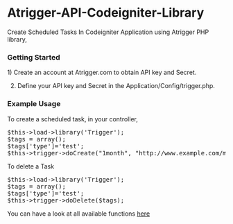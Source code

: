 Atrigger-API-Codeigniter-Library
================================

Create Scheduled Tasks In Codeigniter Application using Atrigger PHP library, 

<h3>Getting Started</h3>
1) Create an account at Atrigger.com to obtain API key and Secret.

2) Define your API key and Secret in the Application/Config/trigger.php.

<h3>Example Usage</h3>
To create a scheduled task, in your controller,

<pre>
$this->load->library('Trigger');
$tags = array();
$tags['type']='test';
$this->trigger->doCreate("1month", "http://www.example.com/myTask?something", $tags);
</pre>

To delete a Task
<pre>
$this->load->library('Trigger');
$tags = array();
$tags['type']='test';
$this->trigger->doDelete($tags);
</pre>
You can have a look at all available functions <a href="http://atrigger.com/docs/wiki/14/library-php">here</a>
